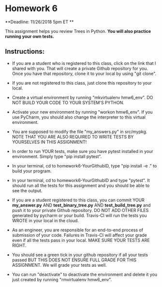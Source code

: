 # Homework 6 
**Deadline: 11/26/2018 5pm ET **

This assignment helps you review Trees in Python. **You will also practice running your own tests.**

## Instructions:

* If you are a student who is registered to this class, click on the link that I shared with you. That will create a private Github repository for you. Once you have that repository, clone it to your local by using "git clone".

* If you are not registered to this class, just clone this repository to your local.

* Create a virtual environment by running "mkvirtualenv hmw6_env". DO NOT BUILD YOUR CODE TO YOUR SYSTEM'S PYTHON.

* Activate your new environment by running "workon hmw6_env". If you use PyCharm, you should also change the interpreter to this virtual environment.

* You are supposed to modify the file "my_answers.py" in src/mypkg. NOTE THAT YOU ARE ALSO REQUIRED TO WRITE TESTS BY YOURSELVES IN THIS ASSIGNMENT!

* In order to run YOUR tests, make sure you have pytest installed in your environment. Simply type "pip install pytest".

* In your terminal, cd to homework6-YourGithubID, type "pip install -e ." to build your program. 

* In your terminal, cd to homework6-YourGithubID and type "pytest". It should run all the tests for this assignment and you should be able to see the output.

* If you are a student registered to this class, you can commit YOUR **my_answer.py** AND **test_binary_tree.py** AND **test_build_tree.py** and push it to your private Github repository. DO NOT ADD OTHER FILES generated by pycharm or your build. Travis-CI will run the tests you WROTE in your local in the cloud.

* As an engineer, you are responsible for an end-to-end process of submission of your code. Failures in Travis-CI will affect your grade even if all the tests pass in your local. MAKE SURE YOUR TESTS ARE RIGHT.

* You should see a green tick in your github repository if all your tests passed BUT THIS DOES NOT ENSURE FULL GRADE FOR THIS ASSIGNMENT. We will grade your tests as well.

* You can run "deactivate" to deactivate the environment and delete it you just created by running "rmvirtualenv hmw6_env".
